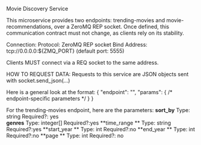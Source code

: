 Movie Discovery Service

This microservice provides two endpoints: trending-movies and movie-recommendations, over a ZeroMQ REP socket. Once defined, this communication contract must not change, as clients rely on its stability.


Connection:
Protocol: ZeroMQ REP socket
Bind Address: tcp://0.0.0.0:${ZMQ_PORT} (default port: 5555)

Clients MUST connect via a REQ socket to the same address.

HOW TO REQUEST DATA:
Requests to this service are JSON objects sent with socket.send_json(...)

Here is a general look at the format:
{
  "endpoint": "<endpoint-name>",
  "params": { /* endpoint-specific parameters */ }
}

For the trending-movies endpoint, here are the parameters:
**sort_by**            Type: string          Required?: yes              
**genres**            Type: integer[]        Required?:yes
**time_range **        Type: string          Required?:yes
**start_year **         Type: int            Required?:no
**end_year **           Type: int            Required?:no
**page  **              Type: int           Required?: no


